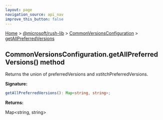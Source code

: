 ```yaml
---
layout: page
navigation_source: api_nav
improve_this_button: false
---
```



[Home](./index.md) &gt; [@microsoft/rush-lib](./rush-lib.md) &gt; [CommonVersionsConfiguration](./rush-lib.commonversionsconfiguration.md) &gt; [getAllPreferredVersions](./rush-lib.commonversionsconfiguration.getallpreferredversions.md)

## CommonVersionsConfiguration.getAllPreferredVersions() method

Returns the union of preferredVersions and xstitchPreferredVersions.

<b>Signature:</b>

```typescript
getAllPreferredVersions(): Map<string, string>;
```
<b>Returns:</b>

Map&lt;string, string&gt;
